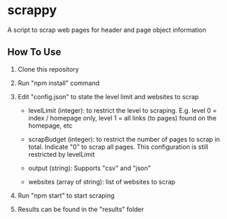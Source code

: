 # scrappy

A script to scrap web pages for header and page object information

## How To Use

1. Clone this repository

2. Run "npm install" command

3. Edit "config.json" to state the level limit and websites to scrap

   - levelLimit (integer): to restrict the level to scraping. E.g. level 0 = index / homepage only, level 1 = all links (to pages) found on the homepage, etc

   - scrapBudget (integer): to restrict the number of pages to scrap in total. Indicate "0" to scrap all pages. This configuration is still restricted by levelLimit

   - output (string): Supports "csv" and "json"

   - websites (array of string): list of websites to scrap

4. Run "npm start" to start scraping

5. Results can be found in the "results" folder
